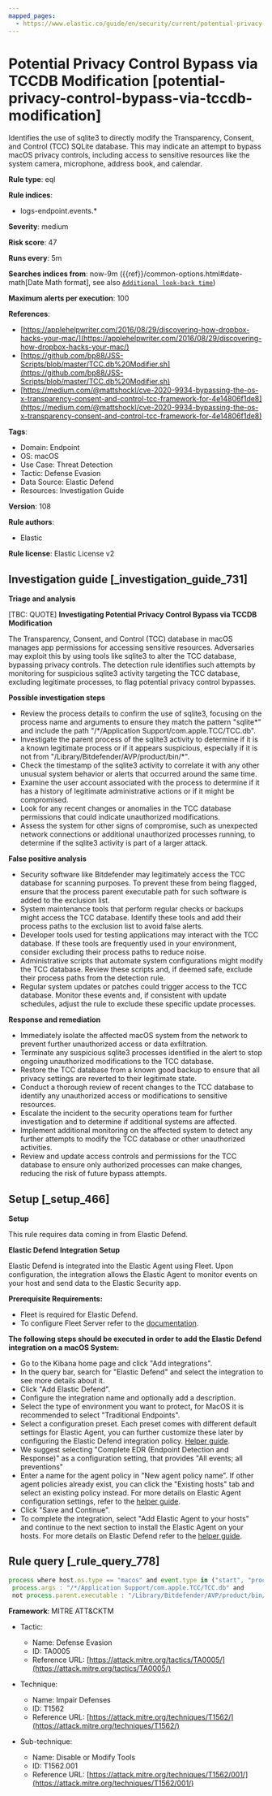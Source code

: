 ```yaml
---
mapped_pages:
  - https://www.elastic.co/guide/en/security/current/potential-privacy-control-bypass-via-tccdb-modification.html
---
```


# Potential Privacy Control Bypass via TCCDB Modification [potential-privacy-control-bypass-via-tccdb-modification]

Identifies the use of sqlite3 to directly modify the Transparency, Consent, and Control (TCC) SQLite database. This may indicate an attempt to bypass macOS privacy controls, including access to sensitive resources like the system camera, microphone, address book, and calendar.

**Rule type**: eql

**Rule indices**:

* logs-endpoint.events.*

**Severity**: medium

**Risk score**: 47

**Runs every**: 5m

**Searches indices from**: now-9m ({{ref}}/common-options.html#date-math[Date Math format], see also [`Additional look-back time`](docs-content://solutions/security/detect-and-alert/create-detection-rule.md#rule-schedule))

**Maximum alerts per execution**: 100

**References**:

* [https://applehelpwriter.com/2016/08/29/discovering-how-dropbox-hacks-your-mac/](https://applehelpwriter.com/2016/08/29/discovering-how-dropbox-hacks-your-mac/)
* [https://github.com/bp88/JSS-Scripts/blob/master/TCC.db%20Modifier.sh](https://github.com/bp88/JSS-Scripts/blob/master/TCC.db%20Modifier.sh)
* [https://medium.com/@mattshockl/cve-2020-9934-bypassing-the-os-x-transparency-consent-and-control-tcc-framework-for-4e14806f1de8](https://medium.com/@mattshockl/cve-2020-9934-bypassing-the-os-x-transparency-consent-and-control-tcc-framework-for-4e14806f1de8)

**Tags**:

* Domain: Endpoint
* OS: macOS
* Use Case: Threat Detection
* Tactic: Defense Evasion
* Data Source: Elastic Defend
* Resources: Investigation Guide

**Version**: 108

**Rule authors**:

* Elastic

**Rule license**: Elastic License v2

## Investigation guide [_investigation_guide_731]

**Triage and analysis**

[TBC: QUOTE]
**Investigating Potential Privacy Control Bypass via TCCDB Modification**

The Transparency, Consent, and Control (TCC) database in macOS manages app permissions for accessing sensitive resources. Adversaries may exploit this by using tools like sqlite3 to alter the TCC database, bypassing privacy controls. The detection rule identifies such attempts by monitoring for suspicious sqlite3 activity targeting the TCC database, excluding legitimate processes, to flag potential privacy control bypasses.

**Possible investigation steps**

* Review the process details to confirm the use of sqlite3, focusing on the process name and arguments to ensure they match the pattern "sqlite*" and include the path "/*/Application Support/com.apple.TCC/TCC.db".
* Investigate the parent process of the sqlite3 activity to determine if it is a known legitimate process or if it appears suspicious, especially if it is not from "/Library/Bitdefender/AVP/product/bin/*".
* Check the timestamp of the sqlite3 activity to correlate it with any other unusual system behavior or alerts that occurred around the same time.
* Examine the user account associated with the process to determine if it has a history of legitimate administrative actions or if it might be compromised.
* Look for any recent changes or anomalies in the TCC database permissions that could indicate unauthorized modifications.
* Assess the system for other signs of compromise, such as unexpected network connections or additional unauthorized processes running, to determine if the sqlite3 activity is part of a larger attack.

**False positive analysis**

* Security software like Bitdefender may legitimately access the TCC database for scanning purposes. To prevent these from being flagged, ensure that the process parent executable path for such software is added to the exclusion list.
* System maintenance tools that perform regular checks or backups might access the TCC database. Identify these tools and add their process paths to the exclusion list to avoid false alerts.
* Developer tools used for testing applications may interact with the TCC database. If these tools are frequently used in your environment, consider excluding their process paths to reduce noise.
* Administrative scripts that automate system configurations might modify the TCC database. Review these scripts and, if deemed safe, exclude their process paths from the detection rule.
* Regular system updates or patches could trigger access to the TCC database. Monitor these events and, if consistent with update schedules, adjust the rule to exclude these specific update processes.

**Response and remediation**

* Immediately isolate the affected macOS system from the network to prevent further unauthorized access or data exfiltration.
* Terminate any suspicious sqlite3 processes identified in the alert to stop ongoing unauthorized modifications to the TCC database.
* Restore the TCC database from a known good backup to ensure that all privacy settings are reverted to their legitimate state.
* Conduct a thorough review of recent changes to the TCC database to identify any unauthorized access or modifications to sensitive resources.
* Escalate the incident to the security operations team for further investigation and to determine if additional systems are affected.
* Implement additional monitoring on the affected system to detect any further attempts to modify the TCC database or other unauthorized activities.
* Review and update access controls and permissions for the TCC database to ensure only authorized processes can make changes, reducing the risk of future bypass attempts.


## Setup [_setup_466]

**Setup**

This rule requires data coming in from Elastic Defend.

**Elastic Defend Integration Setup**

Elastic Defend is integrated into the Elastic Agent using Fleet. Upon configuration, the integration allows the Elastic Agent to monitor events on your host and send data to the Elastic Security app.

**Prerequisite Requirements:**

* Fleet is required for Elastic Defend.
* To configure Fleet Server refer to the [documentation](docs-content://reference/ingestion-tools/fleet/fleet-server.md).

**The following steps should be executed in order to add the Elastic Defend integration on a macOS System:**

* Go to the Kibana home page and click "Add integrations".
* In the query bar, search for "Elastic Defend" and select the integration to see more details about it.
* Click "Add Elastic Defend".
* Configure the integration name and optionally add a description.
* Select the type of environment you want to protect, for MacOS it is recommended to select "Traditional Endpoints".
* Select a configuration preset. Each preset comes with different default settings for Elastic Agent, you can further customize these later by configuring the Elastic Defend integration policy. [Helper guide](docs-content://solutions/security/configure-elastic-defend/configure-an-integration-policy-for-elastic-defend.md).
* We suggest selecting "Complete EDR (Endpoint Detection and Response)" as a configuration setting, that provides "All events; all preventions"
* Enter a name for the agent policy in "New agent policy name". If other agent policies already exist, you can click the "Existing hosts" tab and select an existing policy instead. For more details on Elastic Agent configuration settings, refer to the [helper guide](docs-content://reference/ingestion-tools/fleet/agent-policy.md).
* Click "Save and Continue".
* To complete the integration, select "Add Elastic Agent to your hosts" and continue to the next section to install the Elastic Agent on your hosts. For more details on Elastic Defend refer to the [helper guide](docs-content://solutions/security/configure-elastic-defend/install-elastic-defend.md).


## Rule query [_rule_query_778]

```js
process where host.os.type == "macos" and event.type in ("start", "process_started") and process.name : "sqlite*" and
 process.args : "/*/Application Support/com.apple.TCC/TCC.db" and
 not process.parent.executable : "/Library/Bitdefender/AVP/product/bin/*"
```

**Framework**: MITRE ATT&CKTM

* Tactic:

    * Name: Defense Evasion
    * ID: TA0005
    * Reference URL: [https://attack.mitre.org/tactics/TA0005/](https://attack.mitre.org/tactics/TA0005/)

* Technique:

    * Name: Impair Defenses
    * ID: T1562
    * Reference URL: [https://attack.mitre.org/techniques/T1562/](https://attack.mitre.org/techniques/T1562/)

* Sub-technique:

    * Name: Disable or Modify Tools
    * ID: T1562.001
    * Reference URL: [https://attack.mitre.org/techniques/T1562/001/](https://attack.mitre.org/techniques/T1562/001/)



